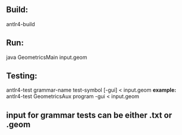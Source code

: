 ## Build:  
antlr4-build

## Run:  
java GeometricsMain input.geom

## Testing:
antlr4-test grammar-name test-symbol [-gui] < input.geom
**example:** antlr4-test GeometricsAux program -gui < input.geom
## input for grammar tests can be either .txt or .geom 

